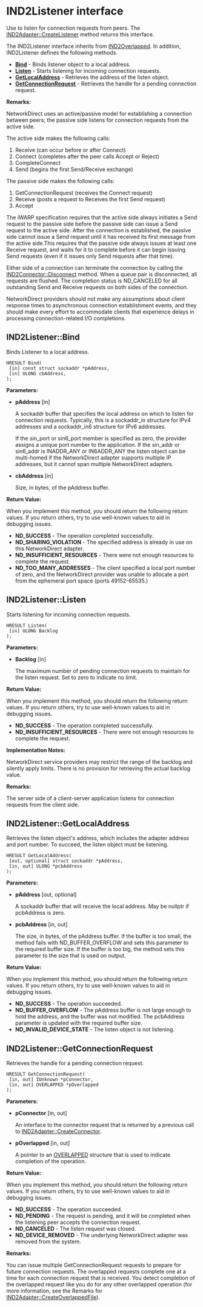 # IND2Listener interface
Use to listen for connection requests from peers. The [IND2Adapter::CreateListener](./IND2Adapter.md#ind2adaptercreatelistener) method returns this interface.

The IND2Listener interface inherits from [IND2Overlapped](./IND2Overlapped.md). In addition, IND2Listener defines the following methods. 

- [__Bind__](#ind2listenerbind) - Binds listener object to a local address.
- [__Listen__](#ind2listenerlisten) - Starts listening for incoming connection requests.
- [__GetLocalAddress__](#ind2listenergetlocaladdress) - Retrieves the address of the listen object.
- [__GetConnectionRequest__](#ind2listenergetconnectionrequest) - Retrieves the handle for a pending connection request.

__Remarks:__

NetworkDirect uses an active/passive model for establishing a connection between peers; the passive side listens for connection requests from the active side.

The active side makes the following calls:
1.	Receive (can occur before or after Connect)
2.	Connect (completes after the peer calls Accept or Reject)
3.	CompleteConnect
4.	Send (begins the first Send/Receive exchange)

The passive side makes the following calls:
1.	GetConnectionRequest (receives the Connect request)
2.	Receive (posts a request to Receives the first Send request)
3.	Accept

The iWARP specification requires that the active side always initiates a Send request to the passive side before the passive side can issue a Send request to the active side. After the connection is established, the passive side cannot issue a Send request until it has received its first message from the active side.This requires that the passive side always issues at least one Receive request, and waits for it to complete before it can begin issuing Send requests (even if it issues only Send requests after that time).

Either side of a connection can terminate the connection by calling the [IND2Connector::Disconnect](./IND2Connector.md#ind2connectordisconnect) method. When a queue pair is disconnected, all requests are flushed. The completion status is ND_CANCELED for all outstanding Send and Receive requests on both sides of the connection.

NetworkDirect providers should not make any assumptions about client response times to asynchronous connection establishment events, and they should make every effort to accommodate clients that experience delays in processing connection-related I/O completions.

## IND2Listener::Bind
Binds Listener to a local address.
```
HRESULT Bind(
 [in] const struct sockaddr *pAddress,
 [in] ULONG cbAddress,
);
```

__Parameters:__

- __pAddress__ [in] 

  A sockaddr buffer that specifies the local address on which to listen for connection requests. Typically, this is a sockaddr_in structure for IPv4 addresses and a sockaddr_in6 structure for IPv6 addresses.

  If the sin_port or sin6_port member is specified as zero, the provider assigns a unique port number to the application. If the sin_addr or sin6_addr is INADDR_ANY or IN6ADDR_ANY the listen object can be multi-homed if the NetworkDirect adapter supports multiple IP addresses, but it cannot span multiple NetworkDirect adapters.

- __cbAddress__ [in] 

  Size, in bytes, of the pAddress buffer.

__Return Value:__

When you implement this method, you should return the following return values. If you return others, try to use well-known values to aid in debugging issues.

- __ND_SUCCESS__ - The operation completed successfully.
- __ND_SHARING_VIOLATION__ - The specified address is already in use on this NetworkDirect adapter.
- __ND_INSUFFICIENT_RESOURCES__ - There were not enough resources to complete the request.
- __ND_TOO_MANY_ADDRESSES__ - The client specified a local port number of zero, and the NetworkDirect provider was unable to allocate a port from the ephemeral port space (ports 49152-65535.)


## IND2Listener::Listen
Starts listening for incoming connection requests.
```
HRESULT Listen(
 [in] ULONG Backlog
);
```

__Parameters:__

- __Backlog__ [in] 

  The maximum number of pending connection requests to maintain for the listen request. Set to zero to indicate no limit. 

__Return Value:__

When you implement this method, you should return the following return values. If you return others, try to use well-known values to aid in debugging issues.

- __ND_SUCCESS__ - The operation completed successfully.
- __ND_INSUFFICIENT_RESOURCES__ - There were not enough resources to complete the request.

__Implementation Notes:__

NetworkDirect service providers may restrict the range of the backlog and silently apply limits. There is no provision for retrieving the actual backlog value.

__Remarks:__

The server side of a client-server application listens for connection requests from the client side.

## IND2Listener::GetLocalAddress
Retrieves the listen object's address, which includes the adapter address and port number. To succeed, the listen object must be listening.
```
HRESULT GetLocalAddress(
 [out, optional] struct sockaddr *pAddress,
 [in, out] ULONG *pcbAddress
);
```

__Parameters:__

- __pAddress__ [out, optional]

  A sockaddr buffer that will receive the local address. May be nullptr if pcbAddress is zero.

- __pcbAddress__ [in, out]

  The size, in bytes, of the pAddress buffer. If the buffer is too small, the method fails with ND_BUFFER_OVERFLOW and sets this parameter to the required buffer size. If the buffer is too big, the method sets this parameter to the size that is used on output.

__Return Value:__

When you implement this method, you should return the following return values. If you return others, try to use well-known values to aid in debugging issues.

- __ND_SUCCESS__ - The operation succeeded.
- __ND_BUFFER_OVERFLOW__ - The pAddress buffer is not large enough to hold the address, and the buffer was not modified. The pcbAddress parameter is updated with the required buffer size.
- __ND_INVALID_DEVICE_STATE__ - The listen object is not listening.

## IND2Listener::GetConnectionRequest
Retrieves the handle for a pending connection request.

```
HRESULT GetConnectionRequest(
 [in, out] IUnknown *pConnector,
 [in, out] OVERLAPPED *pOverlapped
);
```

__Parameters:__

- __pConnector__ [in, out] 

  An interface to the connector request that is returned by a previous call to [IND2Adapter::CreateConnector](./IND2Adapter.md#ind2adaptercreateconnector).

- __pOverlapped__ [in, out] 

  A pointer to an [OVERLAPPED](https://docs.microsoft.com/windows/desktop/api/minwinbase/ns-minwinbase-_overlapped) structure that is used to indicate completion of the operation.

__Return Value:__

When you implement this method, you should return the following return values. If you return others, try to use well-known values to aid in debugging issues.

- __ND_SUCCESS__ - The operation succeeded. 
- __ND_PENDING__ - The request is pending, and it will be completed when the listening peer accepts the connection request.
- __ND_CANCELED__ - The listen request was closed.
- __ND_DEVICE_REMOVED__ - The underlying NetworkDirect adapter was removed from the system.

__Remarks:__

You can issue multiple GetConnectionRequest requests to prepare for future connection requests. The overlapped requests complete one at a time for each connection request that is received. You detect completion of the overlapped request like you do for any other overlapped operation (for more information, see the Remarks for [IND2Adapter::CreateOverlappedFile](./IND2Adapter.md#ind2adaptercreateoverlappedfile)).
